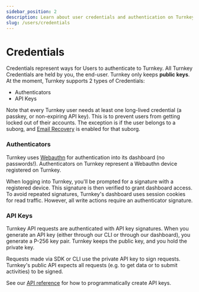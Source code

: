 ```yaml
---
sidebar_position: 2
description: Learn about user credentials and authentication on Turnkey
slug: /users/credentials
---
```


# Credentials

Credentials represent ways for Users to authenticate to Turnkey. All Turnkey Credentials are held by you, the end-user. Turnkey only keeps **public keys**. At the moment, Turnkey supports 2 types of Credentials:

- Authenticators
- API Keys

Note that every Turnkey user needs at least one long-lived credential (a passkey, or non-expiring API key). This is to prevent users from getting locked out of their accounts. The exception is if the user belongs to a suborg, and [Email Recovery](../getting-started/email-recovery.md) is enabled for that suborg.

### Authenticators

Turnkey uses [Webauthn](https://www.w3.org/TR/webauthn-2/) for authentication into its dashboard (no passwords!). Authenticators on Turnkey represent a Webauthn device registered on Turnkey.

When logging into Turnkey, you'll be prompted for a signature with a registered device. This signature is then verified to grant dashboard access. To avoid repeated signatures, Turnkey's dashboard uses session cookies for read traffic. However, all write actions require an authenticator signature.

### API Keys

Turnkey API requests are authenticated with API key signatures. When you generate an API key (either through our CLI or through our dashboard), you generate a P-256 key pair. Turnkey keeps the public key, and you hold the private key.

Requests made via SDK or CLI use the private API key to sign requests. Turnkey's public API expects all requests (e.g. to get data or to submit activities) to be signed.

See our [API reference](../../api/#tag/API-Keys/operation/CreateApiKeys) for how to programmatically create API keys.
